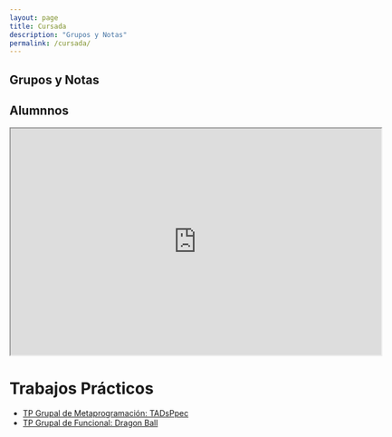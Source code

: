 ```yaml
---
layout: page
title: Cursada
description: "Grupos y Notas"
permalink: /cursada/
---
```


## Grupos y Notas

## Alumnnos

<iframe style="width: 130%; height: 400px"
  src="https://docs.google.com/spreadsheets/d/1o-jz5t9t2i5cOBWx8bb0bwd5_j3m77UO-DoHPIcs-zM/pubhtml?gid=113126950&single=true">
</iframe>

# Trabajos Prácticos
- [TP Grupal de Metaprogramación: TADsPpec](https://docs.google.com/document/d/1WrVDh6wCzBG2GrlapJSnrSn6J4TpcF_E6iOQJ7Ppr6U/pub)
- [TP Grupal de Funcional: Dragon Ball](https://docs.google.com/document/d/1lHviZiSElbpv3emRM--i5LuPkDUz-7YNdmS-Biv_s0s/pub)

